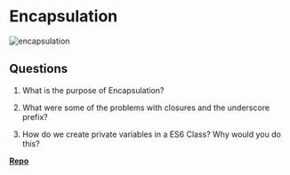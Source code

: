# Encapsulation

![encapsulation](https://bcw.blob.core.windows.net/public/img/journals/5838157482080222)

## Questions

1. What is the purpose of Encapsulation?

2. What were some of the problems with closures and the underscore prefix?

3. How do we create private variables in a ES6 Class? Why would you do this?

**[Repo](https://github.com/{{ghname}}/<ASSIGNMENT_REPO>)**
